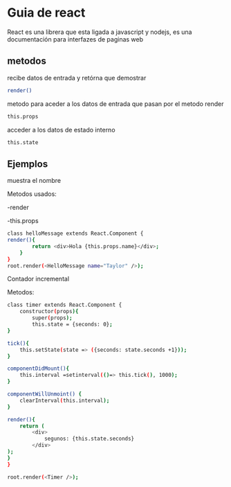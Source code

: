 # Guia de react

React es una librera que esta ligada a javascript y nodejs, es una documentación para interfazes de paginas web

## metodos
recibe datos de entrada y retórna que demostrar
~~~bash
render()
~~~

metodo para aceder a los datos de entrada que pasan por el metodo render
~~~bash
this.props
~~~

acceder a los datos de estado interno
~~~bash
this.state
~~~

## Ejemplos
muestra el nombre

Metodos usados:

-render

-this.props
~~~bash
class helloMessage extends React.Component {
render(){
        return <div>Hola {this.props.name}</div>;
    }
}
root.render(<HelloMessage name="Taylor" />);
~~~


Contador incremental

Metodos:

~~~bash
class timer extends React.Component {
    constructor(props){
        super(props);
        this.state = {seconds: 0};
}

tick(){
    this.setState(state => ({seconds: state.seconds +1}));
}

componentDidMount(){
    this.interval =setinterval(()=> this.tick(), 1000);
}

componentWillUnmoint() {
    clearInterval(this.interval);
}

render(){
    return (
        <div>
            segunos: {this.state.seconds}
        </div>
);
}
}

root.render(<Timer />);
~~~
